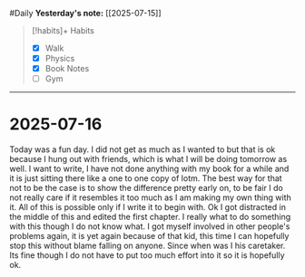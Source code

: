 #Daily
**Yesterday's note:** [[2025-07-15]]

> [!habits]+ Habits 
>- [x] Walk
>- [x] Physics 
> - [x] Book Notes
> - [ ] Gym

<hr>

# 2025-07-16

Today was a fun day. I did not get as much as I wanted to but that is ok because I hung out with friends, which is what I will be doing tomorrow as well. I want to write, I have not done anything with my book for a while and it is just sitting there like a one to one copy of lotm. The best way for that not to be the case is to show the difference pretty early on, to be fair I do not really care if it resembles it too much as I am making my own thing with it. All of this is possible only if I write it to begin with. Ok I got distracted in the middle of this and edited the first chapter. I really what to do something with this though I do not know what. I got myself involved in other people's problems again, it is yet again because of that kid, this time I can hopefully stop this without blame falling on anyone. Since when was I his caretaker. Its fine though I do not have to put too much effort into it so it is hopefully ok.